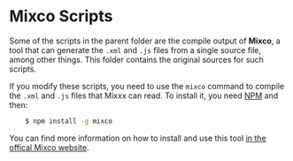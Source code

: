 
Mixco Scripts
=============

Some of the scripts in the parent folder are the compile output of
**Mixco**, a tool that can generate the `.xml` and `.js` files from a
single source file, among other things.  This folder contains the
original sources for such scripts.

If you modify these scripts, you need to use the `mixco` command to
compile the `.xml` and `.js` files that Mixxx can read.  To install
it, you need [NPM](https://www.npmjs.org/) and then:
```sh
    $ npm install -g mixco
```

You can find more information on how to install and use this
tool [in the offical Mixco website](https://sinusoid.es/mixco/).
